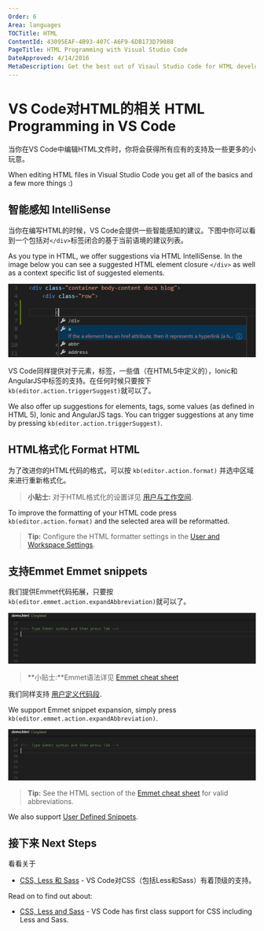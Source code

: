 ```yaml
---
Order: 6
Area: languages
TOCTitle: HTML
ContentId: 43095EAF-4B93-407C-A6F9-6DB173D79088
PageTitle: HTML Programming with Visual Studio Code
DateApproved: 4/14/2016
MetaDescription: Get the best out of Visaul Studio Code for HTML development
---
```


# VS Code对HTML的相关 HTML Programming in VS Code

当你在VS Code中编辑HTML文件时，你将会获得所有应有的支持及一些更多的小玩意。

When editing HTML files in Visual Studio Code you get all of the basics and a few more things :)

## 智能感知 IntelliSense

当你在编写HTML的时候，VS Code会提供一些智能感知的建议。下图中你可以看到一个包括对`</div>`标签闭合的基于当前语境的建议列表。

As you type in HTML, we offer suggestions via HTML IntelliSense.  In the image below you can see a suggested HTML element closure `</div>` as well as a context specific list of suggested elements.

![HTML IntelliSense](images/html/htmlintellisense.png)

VS Code同样提供对于元素，标签，一些值（在HTML5中定义的），lonic和AngularJS中标签的支持。在任何时候只要按下 `kb(editor.action.triggerSuggest)`就可以了。

We also offer up suggestions for elements, tags, some values (as defined in HTML 5), Ionic and AngularJS tags. You can trigger suggestions at any time by pressing `kb(editor.action.triggerSuggest)`.


## HTML格式化 Format HTML

为了改进你的HTML代码的格式，可以按 `kb(editor.action.format)` 并选中区域来进行重新格式化。

>**小贴士:** 对于HTML格式化的设置详见 [用户与工作空间](/docs/customization/userandworkspace.md).

To improve the formatting of your HTML code press `kb(editor.action.format)` and the selected area will be reformatted.

>**Tip:** Configure the HTML formatter settings in the [User and Workspace Settings](/docs/customization/userandworkspace.md).


## 支持Emmet Emmet snippets

我们提供Emmet代码拓展，只要按 `kb(editor.emmet.action.expandAbbreviation)`就可以了。

![Emmet HTML support built-in](images/html/emmetsnippet.gif)

>**小贴士:**Emmet语法详见 [Emmet cheat sheet](http://docs.emmet.io/cheat-sheet) 

我们同样支持 [用户定义代码段](/docs/customization/userdefinedsnippets.md).

We support Emmet snippet expansion, simply press `kb(editor.emmet.action.expandAbbreviation)`.

![Emmet HTML support built-in](images/html/emmetsnippet.gif)

>**Tip:** See the HTML section of the [Emmet cheat sheet](http://docs.emmet.io/cheat-sheet) for valid abbreviations.

We also support [User Defined Snippets](/docs/customization/userdefinedsnippets.md).

## 接下来 Next Steps
看看关于

* [CSS, Less 和 Sass](/docs/languages/css.md) - VS Code对CSS（包括Less和Sass）有着顶级的支持。

Read on to find out about:

* [CSS, Less and Sass](/docs/languages/css.md) - VS Code has first class support for CSS including Less and Sass.


